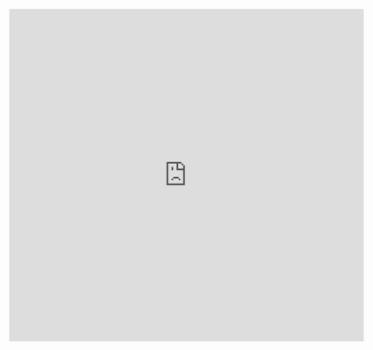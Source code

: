 <!-- no index -->

<!-- <button onclick = "navigator.clipboard.writeText(get_meta())">Copy Error Data</button> -->

<iframe src="https://docs.google.com/forms/d/e/1FAIpQLSegJdCcd3Nzx_imuSzrVCjWEldT_zEVM7D3o6Q44NMO2H8ksQ/viewform?embedded=true"  width="640" height="600" frameborder="0" marginheight="0" marginwidth="0">Loading�</iframe>

<!-- LAST EDITED 1699421835 LAST EDITED-->